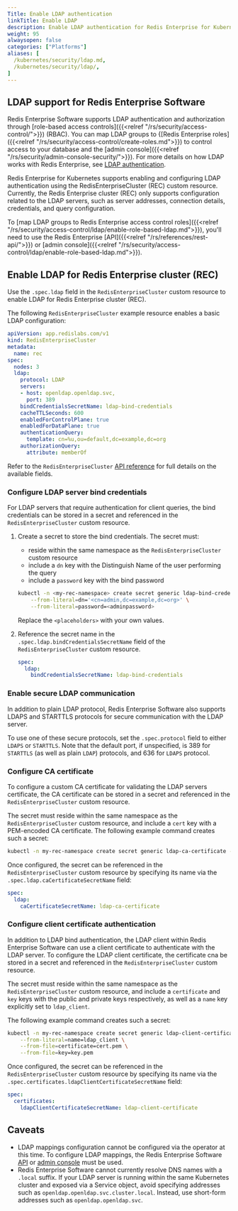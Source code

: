 ```yaml
---
Title: Enable LDAP authentication
linkTitle: Enable LDAP
description: Enable LDAP authentication for Redis Enterprise for Kubernetes. 
weight: 95
alwaysopen: false
categories: ["Platforms"]
aliases: [ 
  /kubernetes/security/ldap.md,
  /kubernetes/security/ldap/,
]
---
```


## LDAP support for Redis Enterprise Software

Redis Enterprise Software supports LDAP authentication and authorization through [role-based access controls]({{<relref "/rs/security/access-control/">}}) (RBAC). You can map LDAP groups to {[Redis Enterprise roles]({{<relref "/rs/security/access-control/create-roles.md">}}) to control access to your database and the [admin console]({{<relref "/rs/security/admin-console-security/">}}). For more details on how LDAP works with Redis Enterprise, see [LDAP authentication](https://docs.redis.com/latest/rs/security/access-control/ldap/).

Redis Enterprise for Kubernetes supports enabling and configuring LDAP authentication using the RedisEnterpriseCluster (REC) custom resource. Currently, the Redis Enterprise cluster (REC) only supports configuration related to the LDAP servers, such as server addresses, connection details, credentials, and query configuration.

To [map LDAP groups to Redis Enterprise access control roles]({{<relref "/rs/security/access-control/ldap/enable-role-based-ldap.md">}}), you'll need to use the Redis Enterprise [API]({{<relref "/rs/references/rest-api/">}}) or [admin console]({{<relref "/rs/security/access-control/ldap/enable-role-based-ldap.md">}}).

## Enable LDAP for Redis Enterprise cluster (REC)

Use the `.spec.ldap` field in the `RedisEnterpriseCluster` custom resource to enable LDAP for Redis Enterprise cluster (REC).

The following `RedisEnterpriseCluster` example resource enables a basic LDAP configuration:

```yaml
apiVersion: app.redislabs.com/v1
kind: RedisEnterpriseCluster
metadata:
  name: rec
spec:
  nodes: 3
  ldap:
    protocol: LDAP
    servers:
    - host: openldap.openldap.svc,
      port: 389
    bindCredentialsSecretName: ldap-bind-credentials
    cacheTTLSeconds: 600
    enabledForControlPlane: true
    enabledForDataPlane: true
    authenticationQuery:
      template: cn=%u,ou=default,dc=example,dc=org
    authorizationQuery:
      attribute: memberOf
```

Refer to the `RedisEnterpriseCluster` [API reference](../redis_enterprise_cluster_api.md#ldapspec) for full details on the available fields.

### Configure LDAP server bind credentials

For LDAP servers that require authentication for client queries, the bind credentials can be stored in a secret and referenced in the `RedisEnterpriseCluster` custom resource.

1. Create a secret to store the bind credentials.
    The secret must:
    - reside within the same namespace as the `RedisEnterpriseCluster` custom resource
    - include a `dn` key with the Distinguish Name of the user performing the query
    - include a `password` key with the bind password

    ```sh
    kubectl -n <my-rec-namespace> create secret generic ldap-bind-credentials \
        --from-literal=dn='<cn=admin,dc=example,dc=org>' \
        --from-literal=password=<adminpassword>
    ```
    Replace the `<placeholders>` with your own values.

1. Reference the secret name in the `.spec.ldap.bindCredentialsSecretName` field of the `RedisEnterpriseCluster` custom resource.

    ```yaml
    spec:
      ldap:
        bindCredentialsSecretName: ldap-bind-credentials
    ```

### Enable secure LDAP communication

In addition to plain LDAP protocol, Redis Enterprise Software also supports LDAPS and STARTTLS protocols for secure communication with the LDAP server.

To use one of these secure protocols, set the `.spec.protocol` field to either `LDAPS` or `STARTTLS`.
Note that the default port, if unspecified, is 389 for `STARTTLS` (as well as plain `LDAP`) protocols, and 636 for `LDAPS` protocol.

### Configure CA certificate

To configure a custom CA certificate for validating the LDAP servers certificate, the CA certificate can be stored in a secret and referenced in the `RedisEnterpriseCluster` custom resource.

The secret must reside within the same namespace as the `RedisEnterpriseCluster` custom resource, and include a `cert` key with a PEM-encoded CA certificate.
The following example command creates such a secret:

```sh
kubectl -n my-rec-namespace create secret generic ldap-ca-certificate --from-file=cert=cacert.pem
```

Once configured, the secret can be referenced in the `RedisEnterpriseCluster` custom resource by specifying its name via the `.spec.ldap.caCertificateSecretName` field:

```yaml
spec:
  ldap:
    caCertificateSecretName: ldap-ca-certificate
```

### Configure client certificate authentication

In addition to LDAP bind authentication, the LDAP client within Redis Enterprise Software can use a client certificate to authenticate with the LDAP server.
To configure the LDAP client certificate, the certificate cna be stored in a secret and referenced in the `RedisEnterpriseCluster` custom resource.

The secret must reside within the same namespace as the `RedisEnterpriseCluster` custom resource, and include a `certificate` and `key` keys with the public and private keys respectively, as well as a `name` key explicitly set to `ldap_client`.

The following example command creates such a secret:

```sh
kubectl -n my-rec-namespace create secret generic ldap-client-certificate \
    --from-literal=name=ldap_client \
    --from-file=certificate=cert.pem \
    --from-file=key=key.pem
```

Once configured, the secret can be referenced in the `RedisEnterpriseCluster` custom resource by specifying its name via the `.spec.certificates.ldapClientCertificateSecretName` field:

```yaml
spec:
  certificates:
    ldapClientCertificateSecretName: ldap-client-certificate
```

## Caveats

- LDAP mappings configuration cannot be configured via the operator at this time.
  To configure LDAP mappings, the Redis Enterprise Software [API](https://docs.redis.com/latest/rs/references/rest-api/requests/ldap_mappings/) or [admin console](https://docs.redis.com/latest/rs/security/access-control/ldap/map-ldap-groups-to-roles/) must be used.
- Redis Enterprise Software cannot currently resolve DNS names with a `.local` suffix.
  If your LDAP server is running within the same Kubernetes cluster and exposed via a Service object, avoid specifying addresses such as `openldap.openldap.svc.cluster.local`.
  Instead, use short-form addresses such as `openldap.openldap.svc`.